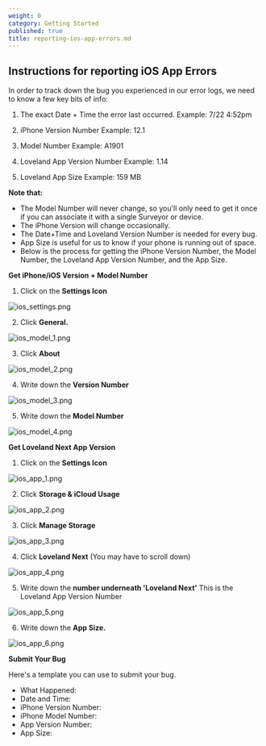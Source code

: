 ```yaml
---
weight: 0
category: Getting Started
published: true
title: reporting-ios-app-errors.md
---
```

## Instructions for reporting iOS App Errors

In order to track down the bug you experienced in our error logs, we need to know a few key bits of info:

1. The exact Date + Time the error last occurred.
Example: 7/22 4:52pm

2. iPhone Version Number
Example: 12.1

3. Model Number 
Example: A1901

4. Loveland App Version Number
Example: 1.14

5. Loveland App Size 
Example: 159 MB


**Note that:**

- The Model Number will never change, so you'll only need to get it once if you can associate it     with a single Surveyor or device.
- The iPhone Version will change occasionally.
- The Date+Time and Loveland Version Number is needed for every bug.
- App Size is useful for us to know if your phone is running out of space.
- Below is the process for getting the iPhone Version Number, the Model Number, the Loveland App     Version Number, and the App Size.


**Get iPhone/iOS Version + Model Number**

1. Click on the **Settings Icon**


![ios_settings.png]({{site.baseurl}}/img/ios_settings.png)


2. Click **General.**


![ios_model_1.png]({{site.baseurl}}/img/ios_model_1.png)


3. Click **About**


![ios_model_2.png]({{site.baseurl}}/img/ios_model_2.png)


4. Write down the **Version Number**


![ios_model_3.png]({{site.baseurl}}/img/ios_model_3.png)


5. Write down the **Model Number**


![ios_model_4.png]({{site.baseurl}}/img/ios_model_4.png)




**Get Loveland Next App Version**


1. Click on the **Settings Icon**


![ios_app_1.png]({{site.baseurl}}/img/ios_app_1.png)


2. Click **Storage & iCloud Usage**


![ios_app_2.png]({{site.baseurl}}/img/ios_app_2.png)


3. Click **Manage Storage**


![ios_app_3.png]({{site.baseurl}}/img/ios_app_3.png)


4. Click **Loveland Next** (You may have to scroll down)


![ios_app_4.png]({{site.baseurl}}/img/ios_app_4.png)


5. Write down the **number underneath 'Loveland Next'** This is the Loveland App Version Number


![ios_app_5.png]({{site.baseurl}}/img/ios_app_5.png)


6. Write down the **App Size.**


![ios_app_6.png]({{site.baseurl}}/img/ios_app_6.png)




**Submit Your Bug**

Here's a template you can use to submit your bug.

- What Happened:
- Date and Time:
- iPhone Version Number:
- iPhone Model Number:
- App Version Number:
- App Size:
